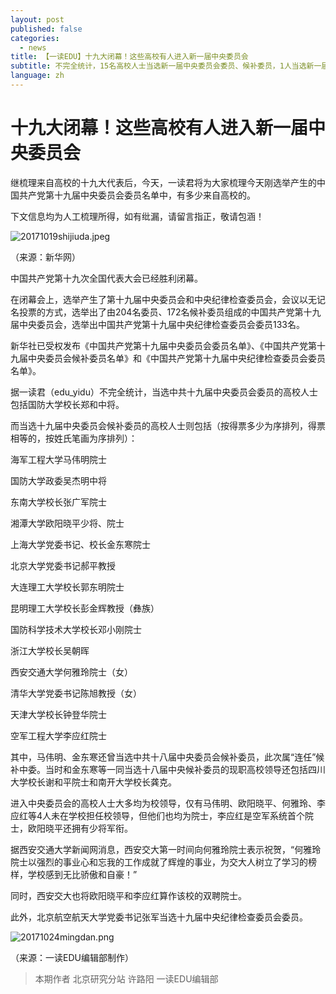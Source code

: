 ```yaml
---
layout: post
published: false
categories:
  - news
title: 【一读EDU】十九大闭幕！这些高校有人进入新一届中央委员会
subtitle: 不完全统计，15名高校人士当选新一届中央委员会委员、候补委员，1人当选新一届中纪委委员。
language: zh
---
```

# 十九大闭幕！这些高校有人进入新一届中央委员会


继梳理来自高校的十九大代表后，今天，一读君将为大家梳理今天刚选举产生的中国共产党第十九届中央委员会委员名单中，有多少来自高校的。

下文信息均为人工梳理所得，如有纰漏，请留言指正，敬请包涵！

![20171019shijiuda.jpeg]({{site.baseurl}}/image/20171019shijiuda.jpeg)

（来源：新华网）

中国共产党第十九次全国代表大会已经胜利闭幕。

在闭幕会上，选举产生了第十九届中央委员会和中央纪律检查委员会，会议以无记名投票的方式，选举出了由204名委员、172名候补委员组成的中国共产党第十九届中央委员会，选举出中国共产党第十九届中央纪律检查委员会委员133名。

新华社已受权发布《中国共产党第十九届中央委员会委员名单》、《中国共产党第十九届中央委员会候补委员名单》和《中国共产党第十九届中央纪律检查委员会委员名单》。

据一读君（edu_yidu）不完全统计，当选中共十九届中央委员会委员的高校人士包括国防大学校长郑和中将。

而当选十九届中央委员会候补委员的高校人士则包括（按得票多少为序排列，得票相等的，按姓氏笔画为序排列）：

海军工程大学马伟明院士

国防大学政委吴杰明中将

东南大学校长张广军院士

湘潭大学欧阳晓平少将、院士

上海大学党委书记、校长金东寒院士

北京大学党委书记郝平教授

大连理工大学校长郭东明院士

昆明理工大学校长彭金辉教授（彝族）

国防科学技术大学校长邓小刚院士

浙江大学校长吴朝晖

西安交通大学何雅玲院士（女）

清华大学党委书记陈旭教授（女）

天津大学校长钟登华院士

空军工程大学李应红院士

其中，马伟明、金东寒还曾当选中共十八届中央委员会候补委员，此次属“连任”候补中委。当时和金东寒等一同当选十八届中央候补委员的现职高校领导还包括四川大学校长谢和平院士和南开大学校长龚克。

进入中央委员会的高校人士大多均为校领导，仅有马伟明、欧阳晓平、何雅玲、李应红等4人未在学校担任校领导，但他们也均为院士，李应红是空军系统首个院士，欧阳晓平还拥有少将军衔。

据西安交通大学新闻网消息，西安交大第一时间向何雅玲院士表示祝贺，“何雅玲院士以强烈的事业心和忘我的工作成就了辉煌的事业，为交大人树立了学习的榜样，学校感到无比骄傲和自豪！”

同时，西安交大也将欧阳晓平和李应红算作该校的双聘院士。

此外，北京航空航天大学党委书记张军当选十九届中央纪律检查委员会委员。

![20171024mingdan.png]({{site.baseurl}}/image/20171024mingdan.png)

（来源：一读EDU编辑部制作）


>本期作者
北京研究分站 许路阳
一读EDU编辑部


